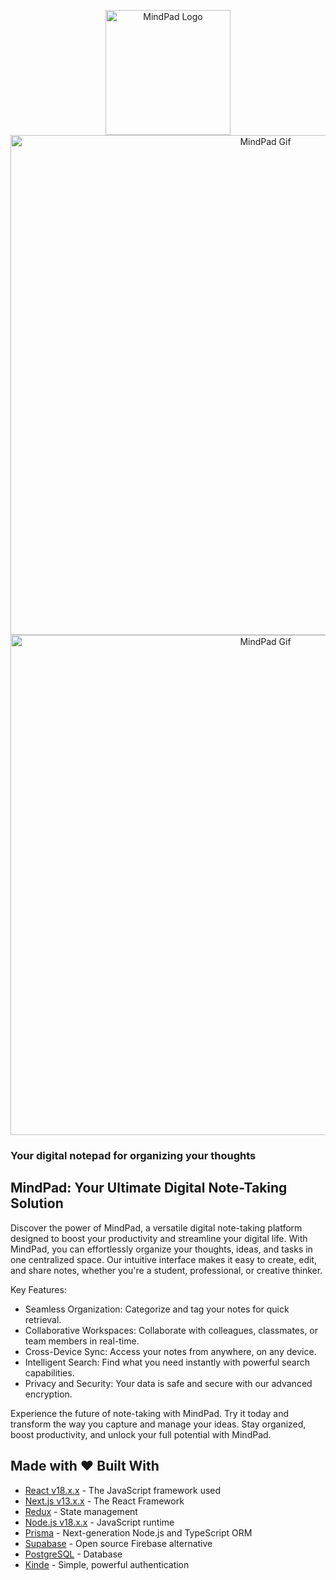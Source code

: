<!-- add logo center -->

<p align="center">
  <img src="https://firebasestorage.googleapis.com/v0/b/general-eadd6.appspot.com/o/mindpad%2Flogo.png?alt=media&token=d73db76a-5a83-409e-831e-41058770720c&_gl=1*3apbnx*_ga*MTI0MDY2NDcwMC4xNjk0MzIwMTM5*_ga_CW55HF8NVT*MTY5NjA3NTU2Ni4xMC4xLjE2OTYwNzU2NDIuNjAuMC4w" alt="MindPad Logo" width="200" />

<img src="https://firebasestorage.googleapis.com/v0/b/general-eadd6.appspot.com/o/mindpad%2F2023-09-30%2018-16-20.gif?alt=media&token=b366502f-17f6-4591-8291-bd38af14a446&_gl=1*130j9d1*_ga*MTI0MDY2NDcwMC4xNjk0MzIwMTM5*_ga_CW55HF8NVT*MTY5NjA3NTU2Ni4xMC4xLjE2OTYwNzcyMzYuNDUuMC4w" alt="MindPad Gif" width="800" />

<img src="https://firebasestorage.googleapis.com/v0/b/general-eadd6.appspot.com/o/mindpad%2FScreenshot%202023-09-30%20183711.png?alt=media&token=bca6cd6a-fa35-4286-a8c0-94d8502d48cb&_gl=1*cpam3b*_ga*MTI0MDY2NDcwMC4xNjk0MzIwMTM5*_ga_CW55HF8NVT*MTY5NjA3NTU2Ni4xMC4xLjE2OTYwNzc1NDQuNjAuMC4w" alt="MindPad Gif" width="800" />

### Your digital notepad for organizing your thoughts

## MindPad: Your Ultimate Digital Note-Taking Solution

Discover the power of MindPad, a versatile digital note-taking platform designed to boost your productivity and streamline your digital life. With MindPad, you can effortlessly organize your thoughts, ideas, and tasks in one centralized space. Our intuitive interface makes it easy to create, edit, and share notes, whether you're a student, professional, or creative thinker.

Key Features:

- Seamless Organization: Categorize and tag your notes for quick retrieval.
- Collaborative Workspaces: Collaborate with colleagues, classmates, or team members in real-time.
- Cross-Device Sync: Access your notes from anywhere, on any device.
- Intelligent Search: Find what you need instantly with powerful search capabilities.
- Privacy and Security: Your data is safe and secure with our advanced encryption.

Experience the future of note-taking with MindPad. Try it today and transform the way you capture and manage your ideas. Stay organized, boost productivity, and unlock your full potential with MindPad.

## Made with ❤️ Built With

- [React v18.x.x](https://reactjs.org/) - The JavaScript framework used
- [Next.js v13.x.x](https://nextjs.org/) - The React Framework
- [Redux](https://redux.js.org/) - State management
- [Node.js v18.x.x](https://nodejs.org/en/) - JavaScript runtime
- [Prisma](https://www.prisma.io/) - Next-generation Node.js and TypeScript ORM
- [Supabase](https://supabase.io/) - Open source Firebase alternative
- [PostgreSQL](https://www.postgresql.org/) - Database
- [Kinde](https://kinde.com/) - Simple, powerful authentication
